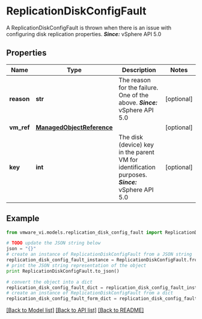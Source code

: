 # ReplicationDiskConfigFault

A ReplicationDiskConfigFault is thrown when there is an issue with configuring disk replication properties.  ***Since:*** vSphere API 5.0 

## Properties
Name | Type | Description | Notes
------------ | ------------- | ------------- | -------------
**reason** | **str** | The reason for the failure.  One of the above.  ***Since:*** vSphere API 5.0  | [optional] 
**vm_ref** | [**ManagedObjectReference**](ManagedObjectReference.md) |  | [optional] 
**key** | **int** | The disk (device) key in the parent VM for identification purposes.  ***Since:*** vSphere API 5.0  | [optional] 

## Example

```python
from vmware_vi.models.replication_disk_config_fault import ReplicationDiskConfigFault

# TODO update the JSON string below
json = "{}"
# create an instance of ReplicationDiskConfigFault from a JSON string
replication_disk_config_fault_instance = ReplicationDiskConfigFault.from_json(json)
# print the JSON string representation of the object
print ReplicationDiskConfigFault.to_json()

# convert the object into a dict
replication_disk_config_fault_dict = replication_disk_config_fault_instance.to_dict()
# create an instance of ReplicationDiskConfigFault from a dict
replication_disk_config_fault_form_dict = replication_disk_config_fault.from_dict(replication_disk_config_fault_dict)
```
[[Back to Model list]](../README.md#documentation-for-models) [[Back to API list]](../README.md#documentation-for-api-endpoints) [[Back to README]](../README.md)


